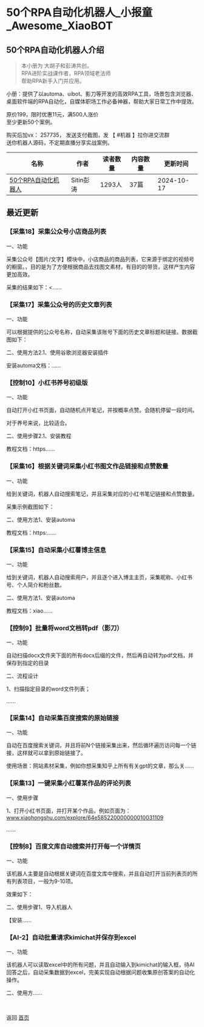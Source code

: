 # 50个RPA自动化机器人_小报童_Awesome_XiaoBOT

## 50个RPA自动化机器人介绍
> 本小册为 大胡子和彭涛共创，    
RPA进阶实战课作者，RPA领域老法师    
帮助RPA新手入门并应用。    
    
小册：提供了以automa、uibot、影刀等开发的高效RPA工具，场景包含浏览器、桌面软件端的RPA自动化，自媒体职场工作必备神器，帮助大家日常工作中提效。    
    
原价199，限时优惠11元，满500人涨价    
至少更新50个案例。    
    
购买后加vx： 257735， 发送支付截图，发 【 #机器 】拉你进交流群    
送你机器人源码，不定期直播分享实战案例。  
  


|名称|作者|读者数量|内容数量|更新时间|
|---|---|---|---|---|
|[50个RPA自动化机器人](https://xiaobot.net/p/case?refer=9c3f1c95-a052-465a-9902-f6d75080262a)|Sitin彭涛|1293人|37篇|2024-10-17|

## 最近更新
### 【采集18】采集公众号小店商品列表

一、功能

采集公众号【图片/文字】模块中，小店商品的商品列表，它来源于绑定的视频号的橱窗。，目的是为了方便根据商品去找图文素材，有目的的带货，这样产生内容更加高效。

采集的结果如下：<......

### 【采集17】采集公众号的历史文章列表

一、功能

可以根据提供的公众号名称，自动采集该账号下面的历史文章标题和链接。数据截图如下：

二、使用方法2.1、使用谷歌浏览器安装插件

安装automa文档：......

### 【控制10】小红书养号初级版

一、功能

自动打开小红书页面，自动随机点开笔记，并按概率点赞。会随机停留一段时间。

对于养号来说，比较适合。

二、使用步骤2.1、安装教程

教程文档：https......

### 【采集16】根据关键词采集小红书图文作品链接和点赞数量

一、功能

给到关键词，机器人自动搜索笔记，并且采集对应的小红书笔记链接和点赞数量。

采集示例截图如下：

二、使用方法1、安装automa

教程文档：https:......

### 【采集15】自动采集小红薯博主信息

一、功能

给到关键词，机器人自动搜索用户，并且逐个进入博主主页，采集昵称、小红书号、个人简介和粉丝数。

二、使用方法1、安装automa

教程文档：xiao......

### 【控制9】批量将word文档转pdf（影刀）

一、功能

自动扫描docx文件夹下面的所有docx后缀的文件，然后再自动转为pdf文档，并保存到指定的目录

二、流程设计

1、扫描指定目录的word文件列表；

......

### 【采集14】自动采集百度搜索的原始链接

一、功能

自动在百度搜索关键词，并且将前N个链接采集出来，然后循环遍历访问每一个链接，这样就可以拿到原始链接了。

使用场景：网站素材采集，例如你想采集知乎上所有有关gpt的文章，那么关......

### 【采集13】一键采集小红薯某作品的评论列表

一、使用步骤

1、打开小红书页面，并打开某个作品，例如页面为：www.xiaohongshu.com/explore/64e585220000000010031109

......

### 【控制8】百度文库自动搜索并打开每一个详情页

一、功能

该机器人主要是自动根据关键词在百度文库中搜索，并且自动打开当前列表页的所有列表项目，一般为9-10项。

效果如下：

二、使用步骤1、导入机器人

【安装......

### 【AI-2】自动批量请求kimichat并保存到excel

一、功能

该机器人可以读取excel中的所有问题，并且自动输入到kimichat的输入框，待AI回答之后，自动采集数据到excel，完美实现自动根据问题收集原创答案的自动化操作。

二、使用方......


<a href="https://github.com/Reno9527/awesome-xiaobot" style="color: white; text-decoration: none;">awesome-xiaobot</a>

返回 [首页](../README.md)
